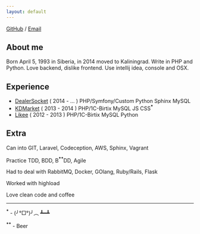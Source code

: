 ```yaml
---
layout: default
---
```


[GitHub](https://github.com/neronmoon) / [Email](mailto:alistar.neron@gmail.com)

## About me

Born April 5, 1993 in Siberia, in 2014 moved to Kaliningrad. Write in PHP and Python. Love backend, dislike frontend. Use intellij idea, console and OSX.

## Experience

- [DealerSocket](http://dealersocket.com/) ( 2014 - ... ) PHP/Symfony/Custom Python Sphinx MySQL
- [KDMarket](http://kdmarket.ru/) ( 2013 - 2014 ) PHP/1C-Birtix MySQL JS CSS<sup>**\***</sup>
- [Likee](https://likee.ru/) ( 2012 - 2013 ) PHP/1C-Birtix MySQL Python

## Extra

Can into GIT, Laravel, Codeception, AWS, Sphinx, Vagrant

Practice TDD, BDD, B<sup>**\***</sup><sup>**\***</sup>DD, Agile

Had to deal with  RabbitMQ, Docker, GOlang, Ruby/Rails, Flask

Worked with highload

Love clean code and coffee

------

<sup>**\***</sup> - (╯°□°)╯︵ ┻━┻

<sup>**\***</sup><sup>**\***</sup> - Beer
